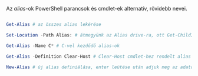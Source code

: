 Az *alias*-ok PowerShell parancsok és cmdlet-ek alternatív, rövidebb nevei.

```powershell

Get-Alias # az összes alias lekérése

Set-Location -Path Alias: # átmegyünk az Alias drive-ra, ott Get-ChildItem-el ugyanazt kapjuk, mint az előző paranccsal

Get-Alias -Name C* # C-vel kezdődő alias-ok

Get-Alias -Definition Clear-Host # Clear-Host cmdlet-hez rendelt alias

New-Alias # új alias definiálása, enter leütése után adjuk meg az adatokat

```